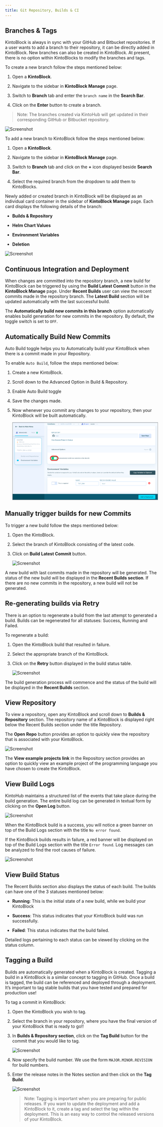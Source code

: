 ```yaml
---
title: Git Repository, Builds & CI
---
```


## Branches & Tags

KintoBlock is always in sync with your GitHub and Bitbucket repositories. If a user wants to add a branch to their repository, it can be directly added in KintoBlock. New branches can also be created in KintoBlock. At present, there is no option within KintoBlocks to modify the branches and tags.

To create a new branch follow the steps mentioned below:

1. Open a **KintoBlock**.

2. Navigate to the sidebar in **KintoBlock Manage** page.

3. Switch to **Branch** tab and enter the `branch name` in the **Search Bar**.

4. Click on the **Enter** button to create a branch.

>Note: The branches created via KintoHub will get updated in their corresponding GitHub or Bitbucket repository.

   ![Screenshot](/docs/assets/Branches_Sidebar.png)

To add a new branch to KintoBlock follow the steps mentioned below:

1. Open a **KintoBlock**.

2. Navigate to the sidebar in **KintoBlock Manage** page.

3. Switch to **Branch** tab and click on the **+** icon displayed beside **Search Bar**.

4. Select the required branch from the dropdown to add them to KintoBlocks.

Newly added or created branch in KintoBlock will be displayed as an individual card container in the sidebar of **KintoBlock Manage** page. Each card displays the following details of the branch:

- **Builds & Repository**

- **Helm Chart Values**

- **Environment Variables**

- **Deletion**

![Screenshot](/docs/assets/branches_card.png)


## Continuous Integration and Deployment

When changes are committed into the repository branch, a new build for KintoBlock can be triggered by using the **Build Latest Commit** button in the **KintoBlock Manage** page. Under **Recent Builds** user can view the recent commits made in the repository branch. The **Latest Build** section will be updated automatically with the last successful build.

The **Automatically build new commits in this branch** option automatically enables build generation for new commits in the repository. By default, the toggle switch is set to `OFF`.

## Automatically Build New Commits

Auto Build toggle helps you to Automatically build your KintoBlock when there is a commit made in your Repository.

 To enable `Auto Build`, follow the steps mentioned below:
 
1. Create a new KintoBlock.

2. Scroll down to the Advanced Option in Build & Repository.

3. Enable Auto Build toggle

4. Save the changes made.

5. Now whenever you commit any changes to your repository, then your KintoBlock will be built automatically.

   ![Screenshot](/docs/assets/Auto-Build.png)

## Manually trigger builds for new Commits

To trigger a new build follow the steps mentioned below:

1. Open the KintoBlock.

2. Select the branch of KintoBlock consisting of the latest code.

3. Click on **Build Latest Commit** button.

   ![Screenshot](/docs/assets/build_latest_commit.png)

A new build with last commits made in the repository will be generated. The status of the new build will be displayed in the **Recent Builds section**. If there are no new commits in the repository, a new build will not be generated.


## Re-generating builds via Retry

There is an option to regenerate a build from the last attempt to generated a build. Builds can be regenerated for all statuses: Success, Running and Failed.

To regenerate a build:

1. Open the KintoBlock build that resulted in failure.

2. Select the appropriate branch of the KintoBlock.

3. Click on the **Retry** button displayed in the build status table.

   ![Screenshot](/docs/assets/kb-retry.png)

The build generation process will commence and the status of the build will be displayed in the **Recent Builds** section.


## View Repository

To view a repository, open any KintoBlock and scroll down to **Builds & Repository** section. The repository name of a KintoBlock is displayed right below the Recent Builds section under the title Repository.

The **Open Repo** button provides an option to quickly view the repository that is associated with your KintoBlock.
  
   ![Screenshot](/docs/assets/kb-open-repo-btn.png)

The **View example projects link** in the Repository section provides an option to quickly view an example project of the programming language you have chosen to create the KintoBlock.


## View Build Logs

KintoHub maintains a structured list of the events that take place during the build generation. The entire build log can be generated in textual form by clicking on the **Open Log** button. 

   ![Screenshot](/docs/assets/open_log.png)

When the KintoBlock build is a success, you will notice a green banner on top of the Build Logs section with the title `No error found`.

If the KintoBlock builds results in failure, a red banner will be displayed on top of the Build Logs section with the title `Error found`.  Log messages can be analyzed to find the root causes of failure. 

   ![Screenshot](/docs/assets/build_error.png)


## View Build Status

The Recent Builds section also displays the status of each build. The builds can have one of the 3 statuses mentioned below:

- **Running**: This is the initial state of a new build, while we build your KintoBlock

- **Success**: This status indicates that your KintoBlock build was run successfully.

- **Failed**: This status indicates that the build failed. 

Detailed logs pertaining to each status can be viewed by clicking on the status column.


## Tagging a Build

Builds are automatically generated when a KintoBlock is created. Tagging a build in a KintoBlock is a similar concept to tagging in GitHub. Once a build is tagged, the build can be referenced and deployed through a deployment. It’s important to tag stable builds that you have tested and prepared for production use!

To tag a commit in KintoBlock:

1. Open the KintoBlock you wish to tag.

2. Select the branch in your repository, where you have the final version of your KintoBlock that is ready to go!!

3. In **Builds & Repository section**, click on the **Tag Build** button for the commit that you would like to tag.

    ![Screenshot](/docs/assets/kb-tag-btn.png)

4. Now specify the build number. We use the form  `MAJOR.MINOR.REVISION` for build numbers.

5. Enter the release notes in the Notes section and then click on the **Tag Build**.

    ![Screenshot](/docs/assets/tab-this-build.png)

    > Note: Tagging is important when you are preparing for public releases. If you want to update the deployment and add a KintoBlock to it, create a tag and select the tag within the deployment. This is an easy way to control the released versions of your KintoBlock.
